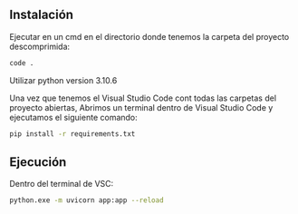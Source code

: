 ## Instalación

Ejecutar en un cmd en el directorio donde tenemos la carpeta del proyecto descomprimida:

```sh
code .
```

Utilizar python version 3.10.6


Una vez que tenemos el Visual Studio Code cont todas las carpetas del proyecto abiertas, 
Abrimos un terminal dentro de Visual Studio Code y ejecutamos el siguiente comando:

```sh
pip install -r requirements.txt
```
## Ejecución  

Dentro del terminal de VSC:

```sh
python.exe -m uvicorn app:app --reload
```


